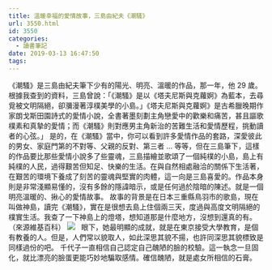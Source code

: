 ```yaml
---
title: 溫暖幸福的愛情故事，三島由紀夫《潮騷》
url: 3550.html
id: 3550
categories:
  - 讀書筆記
date: 2019-03-13 16:47:50
tags:
---
```


《潮騷》是三島由紀夫筆下少有的陽光、明亮、溫暖的作品，那一年，他 29 歲。 根據我查到的資料，三島曾說：「《潮騷》是以《塔夫尼斯與克蘿婀》為藍本，去尋覓被文明隔絕，卻瀰漫著淳樸美學的小島。」《塔夫尼斯與克蘿婀》是古希臘晚期作家朗戈斯田園詩式的愛情小說，全書著墨刻劃主角戀愛中的歡樂和痛苦，甚且謳歌樸素和真摯的愛情；而《潮騷》則對應男主角新治的苦難生活和愛情歷程，挑動讀者的心弦。」 是的，在《潮騷》當中，你可以看到許多愛情作品的套路，深愛彼此的男女、家庭門第的不對等、父親的反對、第三者 ... 等等，但在三島筆下，這樣的作品要比那些愛情小說多了些靈魂，三島描繪並歌頌了一個純樸的小島，島上有純樸的人民，過得艱苦但知足、快樂的生活。在與自然相處融洽的關係下生活著，在艱苦的環境下養成了刻苦的靈魂與堅實的肉體，這一向是三島喜愛的。作品本身則是非常淺顯易懂的，沒有多餘的隱諱暗示，或是任何過於陰暗的陳述。就是一個明亮溫暖的、揪心的愛情故事。 故事的背景是在日本三重縣鳥羽市的歌島，現在叫做神島，讀完《潮騷》，實在是很想去島上住個兩三天，度過與高度文明隔絕的樸實生活。我查了一下神島上的燈塔，想知道那是什麼地方，沒想到還真的有。（來源維基百科） ![](/images/2019/03/Kamishima_Lighthouse_s2.jpg)   眼下，她最明顯的成就，就是在東京接受大學教育，是個有教養的人。但是，人們常以貌取人，如此深思其貌不揚，也許同深思其貌標致是同樣過份的吧。 千代子一直相信自己認定自己醜陋的臉的校驗。這一執念一旦固化，就比漂亮的臉蛋更能巧妙地騙取感情。確信醜陋，就是處女所相信的石膏。
